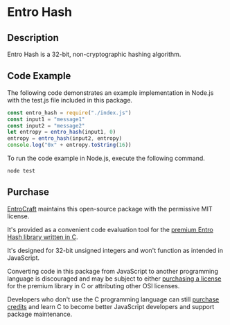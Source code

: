 # Entro Hash
## Description
Entro Hash is a 32-bit, non-cryptographic hashing algorithm.

## Code Example
The following code demonstrates an example implementation in Node.js with the test.js file included in this package.

``` javascript
const entro_hash = require("./index.js")
const input1 = "message1"
const input2 = "message2"
let entropy = entro_hash(input1, 0)
entropy = entro_hash(input2, entropy)
console.log("0x" + entropy.toString(16))
```

To run the code example in Node.js, execute the following command.

``` console
node test
```

## Purchase
[EntroCraft](https://entrocraft.com/) maintains this open-source package with the permissive MIT license.

It's provided as a convenient code evaluation tool for the [premium Entro Hash library written in C](https://entrocraft.com/dungeon/hashing-algorithms/entro-hash/).

It's designed for 32-bit unsigned integers and won't function as intended in JavaScript.

Converting code in this package from JavaScript to another programming language is discouraged and may be subject to either [purchasing a license](https://entrocraft.com/dungeon/hashing-algorithms/entro-hash/#license) for the premium library in C or attributing other OSI licenses.

Developers who don't use the C programming language can still [purchase credits](https://entrocraft.com/pricing/) and learn C to become better JavaScript developers and support package maintenance.
